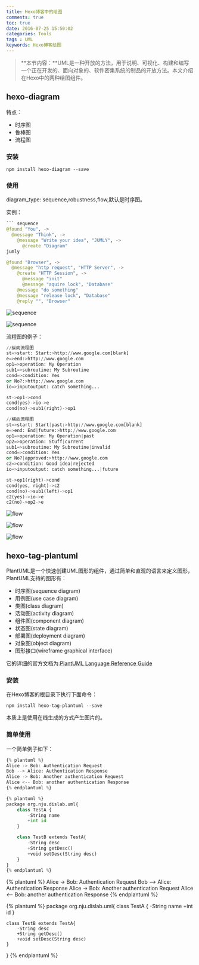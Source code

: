 ```yaml
---
title: Hexo博客中的绘图
comments: true
toc: true
date: 2016-07-25 15:50:02
categories: Tools
tags : UML
keywords: Hexo博客绘图
---
```


>**本节内容：**UML是一种开放的方法，用于说明、可视化、构建和编写一个正在开发的、面向对象的、软件密集系统的制品的开放方法。本文介绍在Hexo中的两种绘图组件。

<!-- more -->

##  hexo-diagram

特点：
 - 时序图
 - 鲁棒图
 - 流程图

### 安装
```
npm install hexo-diagram --save
```

### 使用

diagram_type: sequence,robustness,flow,默认是时序图。

实例：

``` python
``` sequence
@found "You", ->
  @message "Think", ->
    @message "Write your idea", "JUMLY", ->
      @create "Diagram"
jumly

@found "Browser", ->
  @message "http request", "HTTP Server", ->
    @create "HTTP Session", ->
      @message "init"
      @message "aquire lock", "Database"
    @message "do something"
    @message "release lock", "Database"
    @reply "", "Browser"

```

![sequence](/resource/diagrams/2016-07-25-hexo-uml-diagram-0.png)

![sequence](/resource/diagrams/2016-07-25-hexo-uml-diagram-1.png)

流程图的例子：
``` python
//纵向流程图
st=>start: Start:>http://www.google.com[blank]
e=>end:>http://www.google.com
op1=>operation: My Operation
sub1=>subroutine: My Subroutine
cond=>condition: Yes
or No?:>http://www.google.com
io=>inputoutput: catch something...

st->op1->cond
cond(yes)->io->e
cond(no)->sub1(right)->op1

//横向流程图
st=>start: Start|past:>http://www.google.com[blank]
e=>end: End|future:>http://www.google.com
op1=>operation: My Operation|past
op2=>operation: Stuff|current
sub1=>subroutine: My Subroutine|invalid
cond=>condition: Yes
or No?|approved:>http://www.google.com
c2=>condition: Good idea|rejected
io=>inputoutput: catch something...|future

st->op1(right)->cond
cond(yes, right)->c2
cond(no)->sub1(left)->op1
c2(yes)->io->e
c2(no)->op2->e

```

![flow](/resource/diagrams/2016-07-25-hexo-uml-diagram-2.png)

![flow](/resource/diagrams/2016-07-25-hexo-uml-diagram-3.png)

![flow](/resource/diagrams/2016-07-25-hexo-uml-diagram-4.png)

## hexo-tag-plantuml

PlantUML是一个快速创建UML图形的组件，通过简单和直观的语言来定义图形，PlantUML支持的图形有：
- 时序图(sequence diagram)
- 用例图(use case diagram)
- 类图(class diagram)
- 活动图(activity diagram)
- 组件图(component diagram)
- 状态图(state diagram)
- 部署图(deployment diagram)
- 对象图(object diagram)
- 图形接口(wireframe graphical interface)

它的详细的官方文档为:[PlantUML Language Reference Guide](http://plantuml.com/PlantUML_Language_Reference_Guide.pdf)

### 安装

在Hexo博客的根目录下执行下面命令：

```
npm install hexo-tag-plantuml --save
```

本质上是使用在线生成的方式产生图片的。

### 简单使用

一个简单例子如下：

``` python
{% plantuml %}
Alice -> Bob: Authentication Request
Bob --> Alice: Authentication Response
Alice -> Bob: Another authentication Request
Alice <-- Bob: another authentication Response
{% endplantuml %}

{% plantuml %}
package org.nju.dislab.uml{
    class TestA {
        -String name
        +int id
    }

    class TestB extends TestA{
        -String desc
        +String getDesc()
        +void setDesc(String desc)
    }
}
{% endplantuml %}

```

{% plantuml %}
Alice -> Bob: Authentication Request
Bob --> Alice: Authentication Response
Alice -> Bob: Another authentication Request
Alice <-- Bob: another authentication Response
{% endplantuml %}

{% plantuml %}
package org.nju.dislab.uml{
    class TestA {
        -String name
        +int id
    }

    class TestB extends TestA{
        -String desc
        +String getDesc()
        +void setDesc(String desc)
    }
}
{% endplantuml %}

